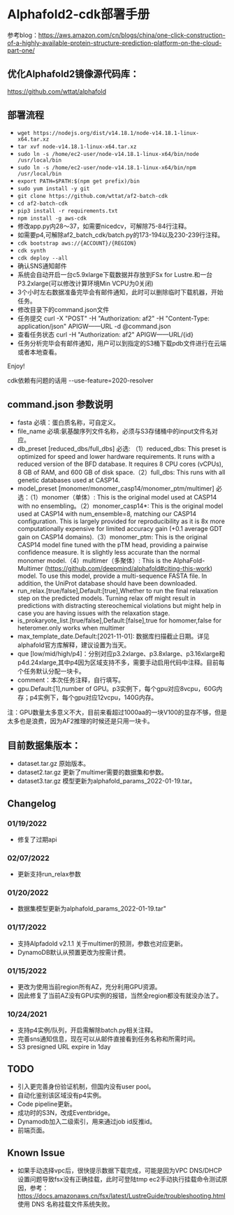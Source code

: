 
# Alphafold2-cdk部署手册

参考blog：https://aws.amazon.com/cn/blogs/china/one-click-construction-of-a-highly-available-protein-structure-prediction-platform-on-the-cloud-part-one/

## 优化Alphafold2镜像源代码库：

https://github.com/wttat/alphafold

## 部署流程

 * `wget https://nodejs.org/dist/v14.18.1/node-v14.18.1-linux-x64.tar.xz`  
 * `tar xvf node-v14.18.1-linux-x64.tar.xz`
 * `sudo ln -s /home/ec2-user/node-v14.18.1-linux-x64/bin/node /usr/local/bin` 
 * `sudo ln -s /home/ec2-user/node-v14.18.1-linux-x64/bin/npm /usr/local/bin`
 * `export PATH=$PATH:$(npm get prefix)/bin`
 * `sudo yum install -y git`
 * `git clone https://github.com/wttat/af2-batch-cdk`
 * `cd af2-batch-cdk`
 * `pip3 install -r requirements.txt`
 * `npm install -g aws-cdk`
 * 修改app.py内28～37，如需要nicedcv，可解除75-84行注释。
 * 如需要p4,可解除af2_batch_cdk/batch.py的173-194以及230-239行注释。
 * `cdk bootstrap aws://{ACCOUNT}/{REGION}`
 * `cdk synth`
 * `cdk deploy --all`
 * 确认SNS通知邮件
 * 系统会自动开启一台c5.9xlarge下载数据并存放到FSx for Lustre.和一台P3.2xlarge(可以修改计算环境Min VCPU为0关闭)
 * 3个小时左右数据准备完毕会有邮件通知，此时可以删除临时下载机器，开始任务。
 * 修改目录下的command.json文件
 * 任务提交 curl -X "POST" -H "Authorization: af2" -H "Content-Type: application/json" APIGW——URL -d @command.json
 * 查看任务状态 curl -H "Authorization: af2" APIGW——URL/{id}
 * 任务分析完毕会有邮件通知，用户可以到指定的S3桶下载pdb文件进行在云端或者本地查看。

Enjoy!

cdk依赖有问题的话用 --use-feature=2020-resolver

## command.json 参数说明

* fasta 必填：蛋白质名称，可自定义。
* file_name 必填:氨基酸序列文件名称，必须与S3存储桶中的input文件名对应。
* db_preset [reduced_dbs/full_dbs] 必选: （1）reduced_dbs: This preset is optimized for speed and lower hardware requirements. It runs with a reduced version of the BFD database. It requires 8 CPU cores (vCPUs), 8 GB of RAM, and 600 GB of disk space.（2）full_dbs: This runs with all genetic databases used at CASP14.
* model_preset [monomer/monomer_casp14/monomer_ptm/multimer] 必选：（1）monomer（单体）: This is the original model used at CASP14 with no ensembling。（2）monomer_casp14*: This is the original model used at CASP14 with num_ensemble=8, matching our CASP14 configuration. This is largely provided for reproducibility as it is 8x more computationally expensive for limited accuracy gain (+0.1 average GDT gain on CASP14 domains).（3）monomer_ptm: This is the original CASP14 model fine tuned with the pTM head, providing a pairwise confidence measure. It is slightly less accurate than the normal monomer model.（4）multimer（多聚体）: This is the AlphaFold-Multimer (https://github.com/deepmind/alphafold#citing-this-work) model. To use this model, provide a multi-sequence FASTA file. In addition, the UniProt database should have been downloaded.
* run_relax.[true/false],Default:[true],Whether to run the final relaxation step on the predicted models. Turning relax off might result in predictions with distracting stereochemical violations but might help in case you are having issues with the relaxation stage.
* is_prokaryote_list.[true/false],Default:[false],true for homomer,false for heteromer.only works when multimer
* max_template_date.Default:[2021-11-01]: 数据库扫描截止日期。详见alphafold官方库解释，建议设置为当天。
* que [low/mid/high/p4]：分别对应p3.2xlarge、p3.8xlarge、p3.16xlarge和p4d.24xlarge,其中p4因为区域支持不多，需要手动启用代码中注释。目前每个任务默认分配一块卡。
* comment：本次任务注释，自行填写。
* gpu.Default:[1],number of GPU。p3实例下，每个gpu对应8vcpu，60G内存；p4实例下，每个gpu对应12vcpu，140G内存。
  
注：GPU数量太多意义不大，目前来看超过1000aa的一块V100的显存不够，但是太多也是浪费，因为AF2推理的时候还是只用一块卡。

## 目前数据集版本：

* dataset.tar.gz 原始版本。
* dataset2.tar.gz 更新了multimer需要的数据集和参数。
* dataset3.tar.gz 模型更新为alphafold_params_2022-01-19.tar。


## Changelog

### 01/19/2022
* 修复了过期api

### 02/07/2022
* 更新支持run_relax参数

### 01/20/2022
* 数据集模型更新为alphafold_params_2022-01-19.tar"

### 01/17/2022
* 支持Alpfadold v2.1.1 关于multimer的预测，参数也对应更新。
* DynamoDB默认从预置更改为按需计费。

### 01/15/2022
* 更改为使用当前region所有AZ，充分利用GPU资源。
* 因此修复了当前AZ没有GPU实例的报错，当然全region都没有就没办法了。

### 10/24/2021
* 支持p4实例/队列，开启需解除batch.py相关注释。
* 完善sns通知信息，现在可以从邮件直接看到任务名称和所需时间。
* S3 presigned URL expire in 1day

## TODO

* 引入更完善身份验证机制，但国内没有user pool。
* 自动化鉴别该区域没有p4实例。
* Code pipeline更新。
* 成功时的S3N，改成Eventbridge。
* Dynamodb加入二级索引，用来通过job id反推id。
* 前端页面。

## Known Issue
* 如果手动选择vpc后，很快提示数据下载完成，可能是因为VPC DNS/DHCP设置问题导致fsx没有正确挂载，此时可登陆tmp ec2手动执行挂载命令测试原因，参考：
https://docs.amazonaws.cn/fsx/latest/LustreGuide/troubleshooting.html 使用 DNS 名称挂载文件系统失败。


